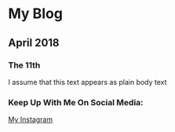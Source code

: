 # My Blog

## April 2018

### The 11th
I assume that this text appears as plain body text


### Keep Up With Me On Social Media:
[My Instagram](instagram.com/drk.96)
